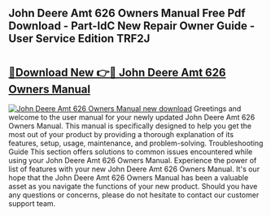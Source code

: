 ## John Deere Amt 626 Owners Manual Free Pdf Download - Part-IdC New Repair Owner Guide - User Service Edition TRF2J

# <h2><a href="http://bc94654.oget.top/?id=John+Deere+Amt+626+Owners+Manual">🔗Download New 👉🔴 John Deere Amt 626 Owners Manual</a></h2>

[![John Deere Amt 626 Owners Manual new download](https://i.imgur.com/5g1atiW.png)](http://bc94654.oget.top/?id=John+Deere+Amt+626+Owners+Manual)
Greetings and welcome to the user manual for your newly updated John Deere Amt 626 Owners Manual. This manual is specifically designed to help you get the most out of your product by providing a thorough explanation of its features, setup, usage, maintenance, and problem-solving. Troubleshooting Guide This section offers solutions to common issues encountered while using your John Deere Amt 626 Owners Manual. Experience the power of list of features with your new John Deere Amt 626 Owners Manual. It's our hope that the John Deere Amt 626 Owners Manual has been a valuable asset as you navigate the functions of your new product. Should you have any questions or concerns, please do not hesitate to contact our customer support team.
